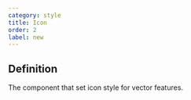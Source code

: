 ```yaml
---
category: style
title: Icon
order: 2
label: new
---
```


## Definition

The component that set icon style for vector features.
